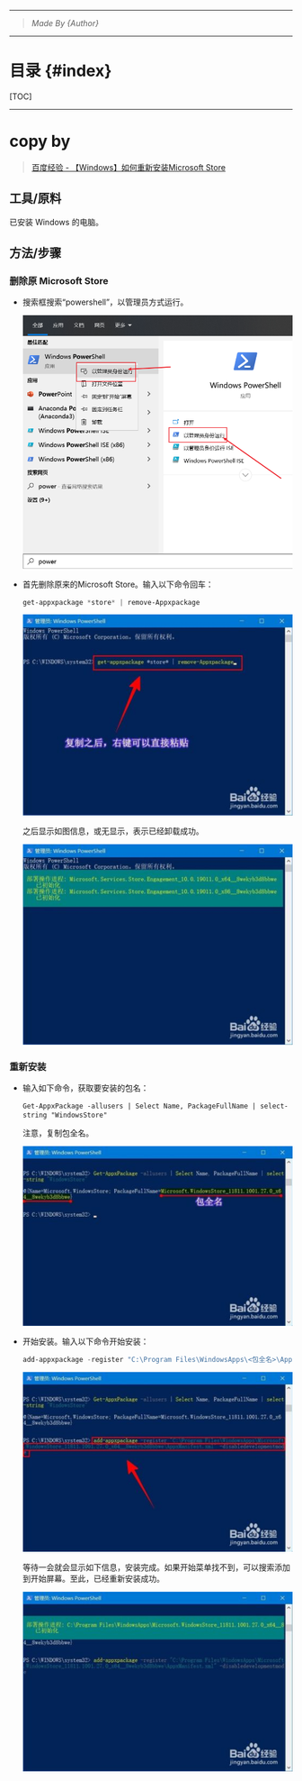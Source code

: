 ----------------------------------------------
> *Made By {Author}*
----------------------------------------------

# 目录 {#index}

[TOC]











--------------------------------------------

# copy by

> [百度经验 - 【Windows】如何重新安装Microsoft Store](https://jingyan.baidu.com/article/11c17a2cfe97ebf446e39d81.html)



## 工具/原料

已安装 Windows 的电脑。



## 方法/步骤

### 删除原 Microsoft Store

- 搜索框搜索“powershell”，以管理员方式运行。

    ![image-20210125092748087](.assets/image-20210125092748087.png)



- 首先删除原来的Microsoft Store。输入以下命令回车：

    ```powershell
    get-appxpackage *store* | remove-Appxpackage
    ```

    ![【Windows】如何重新安装Microsoft Store](.assets/3c42a5ea3e863048e201e861c33104ebf7a7529b.jpg)

    之后显示如图信息，或无显示，表示已经卸载成功。

    ![【Windows】如何重新安装Microsoft Store](.assets/4a594f2c8cf1d8a7b671773146e34b2c57ee479b.jpg)



### 重新安装

- 输入如下命令，获取要安装的包名：

    ```shell
    Get-AppxPackage -allusers | Select Name, PackageFullName | select-string "WindowsStore"
    ```

    注意，复制包全名。

    ![【Windows】如何重新安装Microsoft Store](.assets/ab966c6b0ce265e7944d5bcd9f23beb9773eb79b.jpg)



- 开始安装。输入以下命令开始安装：

    ```powershell
    add-appxpackage -register "C:\Program Files\WindowsApps\<包全名>\AppxManifest.xml" -disabledevelopmentmode
    ```

    ![【Windows】如何重新安装Microsoft Store](.assets/9b2098254193cee81d466bae5a0ff2260c9aa89b.jpg)

    等待一会就会显示如下信息，安装完成。如果开始菜单找不到，可以搜索添加到开始屏幕。至此，已经重新安装成功。

    ![【Windows】如何重新安装Microsoft Store](.assets/e86ba4b842406afe7b56ce701eee41c1b6279f9b.jpg)





